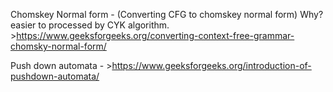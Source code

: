 Chomskey Normal form - (Converting CFG to chomskey normal form)
	Why? easier to processed by CYK algorithm.
	>https://www.geeksforgeeks.org/converting-context-free-grammar-chomsky-normal-form/
	
Push down automata -
	>https://www.geeksforgeeks.org/introduction-of-pushdown-automata/
	
